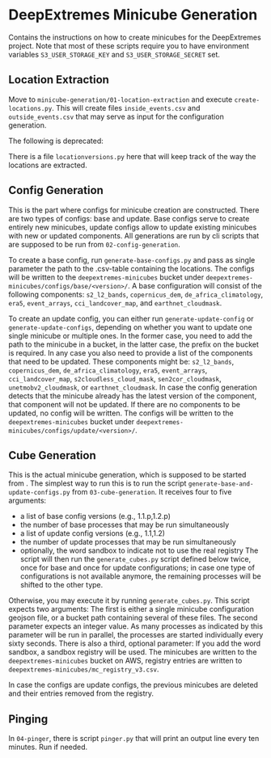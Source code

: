 # DeepExtremes Minicube Generation

Contains the instructions on how to create minicubes for the DeepExtremes 
project.
Note that most of these scripts require you to have environment variables 
`S3_USER_STORAGE_KEY` and `S3_USER_STORAGE_SECRET` set.

## Location Extraction 

Move to `minicube-generation/01-location-extraction` and execute 
`create-locations.py`. 
This will create files `inside_events.csv` and `outside_events.csv` that may
serve as input for the configuration generation.

The following is deprecated:

There is a file `locationversions.py` here that will keep track of the way
the locations are extracted.

## Config Generation

This is the part where configs for minicube creation are constructed.
There are two types of configs: base and update. 
Base configs serve to create entirely new minicubes, update configs allow to
update existing minicubes with new or updated components.
All generations are run by cli scripts that are supposed to be run from
`02-config-generation`. 

To create a base config, run `generate-base-configs.py` and pass as single 
parameter the path to the .csv-table containing the locations.
The configs will be written to the `deepextremes-minicubes` bucket under
`deepextremes-minicubes/configs/base/<version>/`.
A base configuration will consist of the following components: `s2_l2_bands`, 
`copernicus_dem`, `de_africa_climatology`, `era5`, `event_arrays`, 
`cci_landcover_map`, and `earthnet_cloudmask`.

To create an update config, you can either run `generate-update-config` 
or `generate-update-configs`, depending on whether you want to update one single
minicube or multiple ones. In the former case, you need to add the path to the
minicube in a bucket, in the latter case, the prefix on the bucket is required.
In any case you also need to provide a list of the components that need to be
updated.
These components might be: `s2_l2_bands`, 
`copernicus_dem`, `de_africa_climatology`, `era5`, `event_arrays`, 
`cci_landcover_map`, `s2cloudless_cloud_mask`, `sen2cor_cloudmask`, 
`unetmobv2_cloudmask`, or `earthnet_cloudmask`.
In case the config generation detects that the minicube already has the latest
version of the component, that component will not be updated.
If there are no components to be updated, no config will be written.
The configs will be written to the `deepextremes-minicubes` bucket under
`deepextremes-minicubes/configs/update/<version>/`.

## Cube Generation

This is the actual minicube generation, which is supposed to be started from . 
The simplest way to run this is to run the script 
`generate-base-and-update-configs.py`  from `03-cube-generation`. 
It receives four to five arguments: 
* a list of base config versions (e.g., 1.1.p,1.2.p)
* the number of base processes that may be run simultaneously
* a list of update config versions (e.g., 1.1,1.2)
* the number of update processes that may be run simultaneously
* optionally, the word sandbox to indicate not to use the real registry
The script will then run the `generate_cubes.py` script defined below twice, 
once for base and once for update configurations; in case one type of 
configurations is not available anymore, the remaining processes will be shifted 
to the other type. 

Otherwise, you may execute it by running `generate_cubes.py`. 
This script expects two arguments: The first is either a single minicube 
configuration geojson file, or a bucket path containing several of these files. 
The second parameter expects an integer value. As many processes as indicated by 
this parameter will be run in parallel, the processes are started individually
every sixty seconds. There is also a third, optional parameter: If you add the
word sandbox, a sandbox registry will be used. 
The minicubes are written to the `deepextremes-minicubes` bucket on AWS,
registry entries are written to `deepextremes-minicubes/mc_registry_v3.csv`.

In case the configs are update configs, the previous minicubes are deleted and 
their entries removed from the registry.

## Pinging

In `04-pinger`, there is script `pinger.py` that will print an output line 
every ten minutes. Run if needed. 
